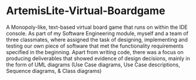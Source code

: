 # ArtemisLite-Virtual-Boardgame
A Monopoly-like, text-based virtual board game that runs on within the IDE console.
As part of my Software Engineering module, myself and a team of three classmates, where assigned the task of designing, implementing and testing our own piece of software that met the functionality requirements specified in the beginning. 
Apart from writing code, there was a focus on producing deliverables that showed evidence of design decisions, mainly in the form of UML diagrams (Use Case diagrams, Use Case descriptions, Sequence diagrams, & Class diagrams)
